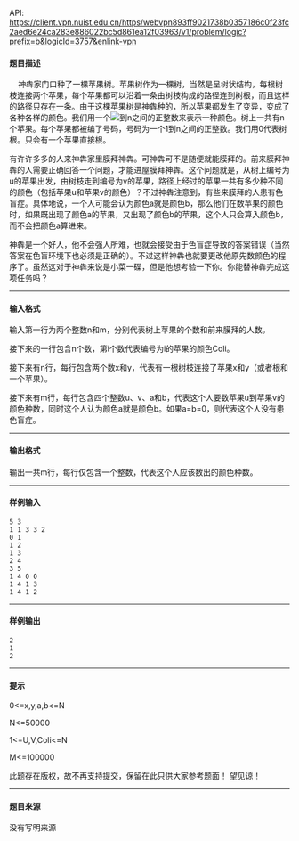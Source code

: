 API: https://client.vpn.nuist.edu.cn/https/webvpn893ff9021738b0357186c0f23fc2aed6e24ca283e886022bc5d861ea12f03963/v1/problem/logic?prefix=b&logicId=3757&enlink-vpn

#### 题目描述

    神犇家门口种了一棵苹果树。苹果树作为一棵树，当然是呈树状结构，每根树枝连接两个苹果，每个苹果都可以沿着一条由树枝构成的路径连到树根，而且这样的路径只存在一条。由于这棵苹果树是神犇种的，所以苹果都发生了变异，变成了各种各样的颜色。我们用一个![](file:///C:/DOCUME~1/ADMINI~1/LOCALS~1/Temp/msohtml1/01/clip_image002.gif)到n之间的正整数来表示一种颜色。树上一共有n个苹果。每个苹果都被编了号码，号码为一个1到n之间的正整数。我们用0代表树根。只会有一个苹果直接根。

有许许多多的人来神犇家里膜拜神犇。可神犇可不是随便就能膜拜的。前来膜拜神犇的人需要正确回答一个问题，才能进屋膜拜神犇。这个问题就是，从树上编号为u的苹果出发，由树枝走到编号为v的苹果，路径上经过的苹果一共有多少种不同的颜色（包括苹果u和苹果v的颜色）？不过神犇注意到，有些来膜拜的人患有色盲症。具体地说，一个人可能会认为颜色a就是颜色b，那么他们在数苹果的颜色时，如果既出现了颜色a的苹果，又出现了颜色b的苹果，这个人只会算入颜色b，而不会把颜色a算进来。

神犇是一个好人，他不会强人所难，也就会接受由于色盲症导致的答案错误（当然答案在色盲环境下也必须是正确的）。不过这样神犇也就要更改他原先数颜色的程序了。虽然这对于神犇来说是小菜一碟，但是他想考验一下你。你能替神犇完成这项任务吗？

---

#### 输入格式

输入第一行为两个整数n和m，分别代表树上苹果的个数和前来膜拜的人数。

接下来的一行包含n个数，第i个数代表编号为i的苹果的颜色Coli。

接下来有n行，每行包含两个数x和y，代表有一根树枝连接了苹果x和y（或者根和一个苹果）。

接下来有m行，每行包含四个整数u、v、a和b，代表这个人要数苹果u到苹果v的颜色种数，同时这个人认为颜色a就是颜色b。如果a=b=0，则代表这个人没有患色盲症。

---

#### 输出格式

输出一共m行，每行仅包含一个整数，代表这个人应该数出的颜色种数。

---

#### 样例输入
```
5 3
1 1 3 3 2
0 1
1 2
1 3
2 4
3 5
1 4 0 0
1 4 1 3
1 4 1 2 

```

---

#### 样例输出
```
2
1
2

```

---

#### 提示

0<=x,y,a,b<=N

N<=50000

1<=U,V,Coli<=N

M<=100000

此题存在版权，故不再支持提交，保留在此只供大家参考题面！ 望见谅！

---

#### 题目来源

没有写明来源